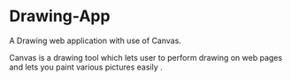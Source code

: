 # Drawing-App

A Drawing web application with use of Canvas.

Canvas is a drawing tool which lets user to perform drawing on web pages and lets you paint various pictures easily . 
